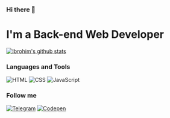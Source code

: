 ### Hi there 👋

<!--
**Ibroximboy/ibroximboy** is a ✨ _special_ ✨ repository because its `README.md` (this file) appears on your GitHub profile.

Here are some ideas to get you started:

- 🔭 I’m currently working on ...
- 🌱 I’m currently learning ...
- 👯 I’m looking to collaborate on ...
- 🤔 I’m looking for help with ...
- 💬 Ask me about ...
- 📫 How to reach me: ...
- 😄 Pronouns: ...
- ⚡ Fun fact: ...
-->

# I'm a Back-end Web Developer
[![Ibrohim's github stats ](https://github-readme-stats.vercel.app/api?username=ibroximboy&show_icons=true&theme=dark)](https://github.com/Ibroximboy)


### Languages and Tools

![HTML](https://img.shields.io/badge/HTML-090909?style=for-the-badge&logo=HTML5&logoColor=E34F26) ![CSS](https://img.shields.io/badge/CSS-090909?style=for-the-badge&logo=CSS3&logoColor=1572B6) ![JavaScript](https://img.shields.io/badge/JavaScript-090909?style=for-the-badge&logo=JavaScript&logoColor=F7DF1E) 
### Follow me
 
   [![Telegram](https://img.shields.io/badge/Telegram-090909?style=for-the-badge&logo=Telegram&logoColor=#1DA1F2)](https://t.me/ibroxim_KHasanov) [![Codepen](https://img.shields.io/badge/Codepen-090909?style=for-the-badge&logo=Codepen&logoColor=FF0000)](https://codepen.io/is-slavk)
